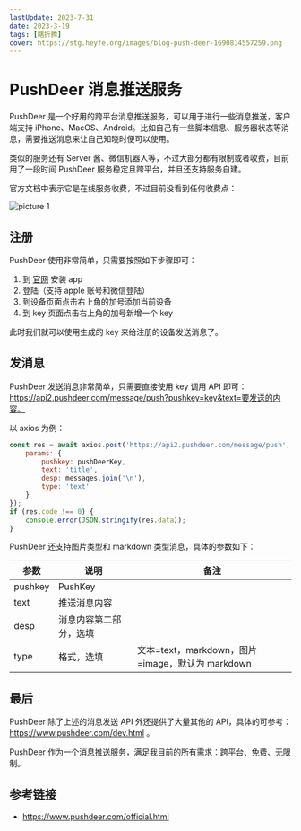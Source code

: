 ```yaml
---
lastUpdate: 2023-7-31
date: 2023-3-19
tags: [瞎折腾]
cover: https://stg.heyfe.org/images/blog-push-deer-1690814557259.png
---
```


# PushDeer 消息推送服务

PushDeer 是一个好用的跨平台消息推送服务，可以用于进行一些消息推送，客户端支持 iPhone、MacOS、Android。比如自己有一些脚本信息、服务器状态等消息，需要推送消息来让自己知晓时便可以使用。

类似的服务还有 Server 酱、微信机器人等，不过大部分都有限制或者收费，目前用了一段时间 PushDeer 服务稳定且跨平台，并且还支持服务自建。

官方文档中表示它是在线服务收费，不过目前没看到任何收费点：

![picture 1](https://stg.heyfe.org/images/blog-push-deer-3.png)

## 注册

PushDeer 使用非常简单，只需要按照如下步骤即可：

1. 到 [官网](https://www.pushdeer.com/official.html) 安装 app
2. 登陆（支持 apple 账号和微信登陆）
3. 到设备页面点击右上角的加号添加当前设备
4. 到 key 页面点击右上角的加号新增一个 key

此时我们就可以使用生成的 key 来给注册的设备发送消息了。

## 发消息

PushDeer 发送消息非常简单，只需要直接使用 key 调用 API 即可：https://api2.pushdeer.com/message/push?pushkey=key&text=要发送的内容。

以 axios 为例：

```js
const res = await axios.post('https://api2.pushdeer.com/message/push', null, {
    params: {
        pushkey: pushDeerKey,
        text: 'title',
        desp: messages.join('\n'),
        type: 'text'
    }
});
if (res.code !== 0) {
    console.error(JSON.stringify(res.data));
}
```

PushDeer 还支持图片类型和 markdown 类型消息，具体的参数如下：

| 参数    | 说明                   | 备注                                             |
| ------- | ---------------------- | ------------------------------------------------ |
| pushkey | PushKey                |                                                  |
| text    | 推送消息内容           |                                                  |
| desp    | 消息内容第二部分，选填 |                                                  |
| type    | 格式，选填             | 文本=text，markdown，图片=image，默认为 markdown |

## 最后

PushDeer 除了上述的消息发送 API 外还提供了大量其他的 API，具体的可参考： https://www.pushdeer.com/dev.html 。

PushDeer 作为一个消息推送服务，满足我目前的所有需求：跨平台、免费、无限制。

## 参考链接

-   https://www.pushdeer.com/official.html
